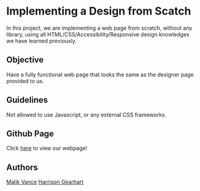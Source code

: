 # Implementing a Design from Scatch
In this project, we are implementing a web page from scratch, without any library, using all HTML/CSS/Accessibility/Responsive design knowledges we have learned previously.

## Objective
Have a fully functional web page that looks the same as the designer page provided to us.

## Guidelines
Not allowed to use Javascript, or any external CSS frameworks.

## Github Page
Click [here](https://harrisongearhart.github.io/Atlas-Headphones-Page.github.io/) to view our webpage!

## Authors
[Malik Vance](https://github.com/SpaceDandy15)
[Harrison Gearhart](https://github.com/HarrisonGearhart)
